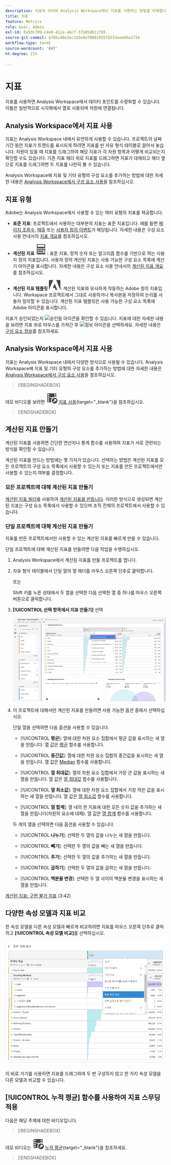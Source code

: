 ```yaml
---
description: 지표의 의미와 Analysis Workspace에서 지표를 사용하는 방법을 이해합니다.
title: 지표
feature: Metrics
role: User, Admin
exl-id: 0a5dc709-c4e8-412a-a6cf-37b85d811f65
source-git-commit: bf8bc40e3ec325e8e70081955fb533eee66a1734
workflow-type: tm+mt
source-wordcount: '847'
ht-degree: 21%

---
```


# 지표

지표를 사용하면 Analysis Workspace에서 데이터 포인트를 수량화할 수 있습니다. 이들은 일반적으로 시각화에서 열로 사용되며 차원에 연결됩니다.

## Analysis Workspace에서 지표 사용

지표는 Analysis Workspace 내에서 유연하게 사용할 수 있습니다. 프로젝트의 날짜 기간 동안 지표가 트렌드를 표시되게 하려면 지표를 빈 자유 형식 테이블로 끌어서 놓습니다. 차원이 있을 때 지표를 드래그하여 해당 지표가 각 차원 항목과 어떻게 비교되는지 확인할 수도 있습니다. 기존 지표 헤더 위로 지표를 드래그하면 지표가 대체되고 헤더 옆으로 지표를 드래그하면 두 지표를 나란히 볼 수 있습니다.

Analysis Workspace에 지표 및 기타 유형의 구성 요소를 추가하는 방법에 대한 자세한 내용은 [Analysis Workspace에서 구성 요소 사용](use-components-in-workspace.md)을 참조하십시오.

## 지표 유형

Adobe는 Analysis Workspace에서 사용할 수 있는 여러 유형의 지표를 제공합니다.

* **표준 지표**: 프로젝트에서 사용하는 대부분의 지표는 표준 지표입니다. 예를 들면 [페이지 조회수](/help/components/metrics/page-views.md), [매출](/help/components/metrics/revenue.md) 또는 [사용자 정의 이벤트](/help/components/metrics/custom-events.md)가 해당됩니다. 자세한 내용은 구성 요소 사용 안내서의 [지표 개요](/help/components/metrics/overview.md)를 참조하십시오.

* **계산된 지표** ![계산기](/help/assets/icons/Calculator.svg): 표준 지표, 정적 숫자 또는 알고리즘 함수를 기반으로 하는 사용자 정의 지표입니다. 사용자 정의 계산된 지표는 사용 가능한 구성 요소 목록에 계산기 아이콘을 표시합니다. 자세한 내용은 구성 요소 사용 안내서의 [계산된 지표 개요](/help/components/c-calcmetrics/cm-overview.md)를 참조하십시오.

* **계산된 지표 템플릿** ![AdobeLogoSmall](/help/assets/icons/AdobeLogoSmall.svg): 계산된 지표와 유사하게 작동하는 Adobe 정의 지표입니다. Workspace 프로젝트에서 그대로 사용하거나 복사본을 저장하여 논리를 사용자 정의할 수 있습니다. 계산된 지표 템플릿은 사용 가능한 구성 요소 목록에 Adobe 아이콘을 표시합니다.

지표가 승인되었는지 ![승인됨 아이콘](https://spectrum.adobe.com/static/icons/ui_18/CheckmarkSize100.svg)을 확인할 수 있습니다. 지표에 대한 자세한 내용을 보려면 지표 위로 마우스를 가져간 후 ![정보 아이콘](https://spectrum.adobe.com/static/icons/workflow_18/Smock_InfoOutline_18_N.svg)을 선택하세요. 자세한 내용은 [구성 요소 정보](use-components-in-workspace.md#component-info)를 참조하세요.


## Analysis Workspace에서 지표 사용

지표는 Analysis Workspace 내에서 다양한 방식으로 사용될 수 있습니다. Analysis Workspace에 지표 및 기타 유형의 구성 요소를 추가하는 방법에 대한 자세한 내용은 [Analysis Workspace에서 구성 요소 사용](/help/analyze/analysis-workspace/components/use-components-in-workspace.md)을 참조하십시오.


>[!BEGINSHADEBOX]

데모 비디오를 보려면 ![VideoCheckedOut](/help/assets/icons/VideoCheckedOut.svg) [지표 사용](https://video.tv.adobe.com/v/40817?quality=12&learn=on){target="_blank"}을 참조하십시오.

>[!ENDSHADEBOX]

## 계산된 지표 만들기

계산된 지표를 사용하면 간단한 연산자나 통계 함수를 사용하여 지표가 서로 관련되는 방식을 확인할 수 있습니다.


계산된 지표를 만드는 방법에는 몇 가지가 있습니다. 선택하는 방법은 계산된 지표를 모든 프로젝트의 구성 요소 목록에서 사용할 수 있는지 또는 지표를 만든 프로젝트에서만 사용할 수 있는지 여부를 결정합니다.

### 모든 프로젝트에 대해 계산된 지표 만들기

[계산된 지표 빌더](/help/components/c-calcmetrics/c-workflow/cm-workflow/c-build-metrics/cm-build-metrics.md)를 사용하여 [계산된 지표를 만듭니다](/help/components/c-calcmetrics/c-workflow/cm-workflow/cm-workflow.md). 이러한 방식으로 생성되면 계산된 지표는 구성 요소 목록에서 사용할 수 있으며 조직 전체의 프로젝트에서 사용할 수 있습니다.


### 단일 프로젝트에 대해 계산된 지표 만들기

지표를 만든 프로젝트에서만 사용할 수 있는 계산된 지표를 빠르게 만들 수 있습니다.

단일 프로젝트에 대해 계산된 지표를 만들려면 다음 작업을 수행하십시오.

1. Analysis Workspace에서 계산된 지표를 만들 프로젝트를 엽니다.

1. 자유 형식 테이블에서 단일 열의 열 헤더를 마우스 오른쪽 단추로 클릭합니다.

   또는

   Shift 키를 누른 상태에서 두 열을 선택한 다음 선택한 열 중 하나를 마우스 오른쪽 버튼으로 클릭합니다.

1. **[!UICONTROL 선택 항목에서 지표 만들기]** 선택

   ![선택 항목에서 만들기 강조 표시된 Workspace 패널](assets/create-metric-from-selection.png)

1. 이 프로젝트에 대해서만 계산된 지표를 만들려면 사용 가능한 옵션 중에서 선택하십시오.

   단일 열을 선택하면 다음 옵션을 사용할 수 있습니다.

   * [!UICONTROL **평균**]: 열에 대한 차원 요소 집합에서 평균 값을 표시하는 새 열을 만듭니다. 열 값은 [평균](/help/components/c-calcmetrics/cm-reference/cm-functions.md#mean) 함수를 사용합니다.

   * [!UICONTROL **중간값**]: 열에 대한 차원 요소 집합의 중간값을 표시하는 새 열을 만듭니다. 열 값은 [Median](/help/components/c-calcmetrics/cm-reference/cm-functions.md#median) 함수를 사용합니다.

   * [!UICONTROL **열 최대값**]: 열의 차원 요소 집합에서 가장 큰 값을 표시하는 새 열을 만듭니다. 열 값은 [열 최대값](/help/components/c-calcmetrics/cm-reference/cm-functions.md#column-maximum) 함수를 사용합니다.

   * [!UICONTROL **열 최소값**]: 열에 대한 차원 요소 집합에서 가장 작은 값을 표시하는 새 열을 만듭니다. 열 값은 [열 최소값](/help/components/c-calcmetrics/cm-reference/cm-functions.md#column-minimum) 함수를 사용합니다.

   * [!UICONTROL **열 합계**]: 열 내의 한 지표에 대한 모든 숫자 값을 추가하는 새 열을 만듭니다(차원의 요소에 대해). 열 값은 [열 합계](/help/components/c-calcmetrics/cm-reference/cm-functions.md#column-sum) 함수를 사용합니다.

   두 개의 열을 선택하면 다음 옵션을 사용할 수 있습니다.

   * [!UICONTROL **나누기**]: 선택한 두 열의 값을 나누는 새 열을 만듭니다.

   * [!UICONTROL **빼기**]: 선택한 두 열의 값을 빼는 새 열을 만듭니다.

   * [!UICONTROL **추가**]: 선택한 두 열의 값을 추가하는 새 열을 만듭니다.

   * [!UICONTROL **곱하기**]: 선택한 두 열의 값을 곱하는 새 열을 만듭니다.

   * [!UICONTROL **백분율 변경**]: 선택한 두 열 사이의 백분율 변경을 표시하는 새 열을 만듭니다.

[계산된 지표: 구현 불가 지표](https://experienceleague.adobe.com/en/docs/analytics-learn/tutorials/components/calculated-metrics/calculated-metrics-implementationless-metrics) (3:42)


## 다양한 속성 모델과 지표 비교

한 속성 모델을 다른 속성 모델과 빠르게 비교하려면 지표를 마우스 오른쪽 단추로 클릭하고 **[!UICONTROL 속성 모델 비교]**&#x200B;를 선택하십시오.

![속성 비교](assets/compare-attribution.png)

이 바로 가기를 사용하면 지표를 드래그하여 두 번 구성하지 않고 한 가지 속성 모델을 다른 모델과 비교할 수 있습니다.

## [!UICONTROL 누적 평균] 함수를 사용하여 지표 스무딩 적용

다음은 해당 주제에 대한 비디오입니다.


>[!BEGINSHADEBOX]

데모 비디오는 ![VideoCheckedOut](/help/assets/icons/VideoCheckedOut.svg) [누적 평균](https://video.tv.adobe.com/v/27068?quality=12&learn=on){target="_blank"}을 참조하세요.

>[!ENDSHADEBOX]

